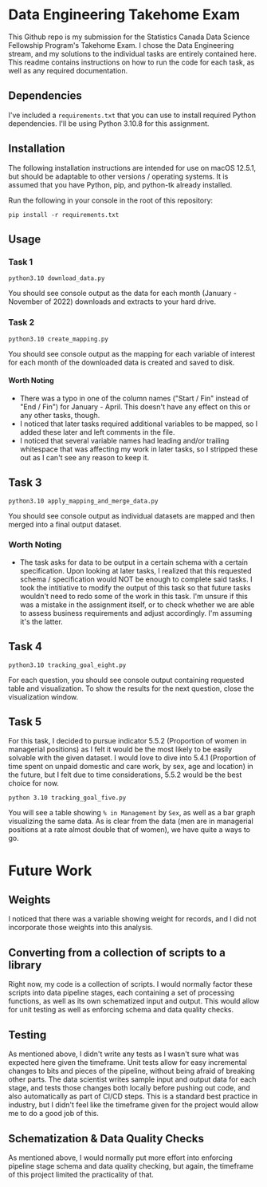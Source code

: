 # Data Engineering Takehome Exam

This Github repo is my submission for the Statistics Canada Data Science Fellowship Program's Takehome Exam. I chose the Data Engineering stream, and my solutions to the individual tasks are entirely contained here. This readme contains instructions on how to run the code for each task, as well as any required documentation.

## Dependencies

I've included a `requirements.txt` that you can use to install required Python dependencies. I'll be using Python 3.10.8 for this assignment.

## Installation

The following installation instructions are intended for use on macOS 12.5.1, but should be adaptable to other versions / operating systems. It is assumed that you have Python, pip, and python-tk already installed.

Run the following in your console in the root of this repository:

```
pip install -r requirements.txt
```

## Usage

### Task 1
```
python3.10 download_data.py
```
You should see console output as the data for each month (January - November of 2022) downloads and extracts to your hard drive.

### Task 2

```
python3.10 create_mapping.py
```

You should see console output as the mapping for each variable of interest for each month of the downloaded data is created and saved to disk.

#### Worth Noting

- There was a typo in one of the column names ("Start / Fin" instead of "End / Fin") for January - April. This doesn't have any effect on this or any other tasks, though.
- I noticed that later tasks required additional variables to be mapped, so I added these later and left comments in the file.
- I noticed that several variable names had leading and/or trailing whitespace that was affecting my work in later tasks, so I stripped these out as I can't see any reason to keep it.

## Task 3

```
python3.10 apply_mapping_and_merge_data.py
```

You should see console output as individual datasets are mapped and then merged into a final output dataset.

### Worth Noting
- The task asks for data to be output in a certain schema with a certain specification. Upon looking at later tasks, I realized that this requested schema / specification would NOT be enough to complete said tasks. I took the intitiative to modify the output of this task so that future tasks wouldn't need to redo some of the work in this task. I'm unsure if this was a mistake in the assignment itself, or to check whether we are able to assess business requirements and adjust accordingly. I'm assuming it's the latter.

## Task 4

```
python3.10 tracking_goal_eight.py
```

For each question, you should see console output containing requested table and visualization. To show the results for the next question, close the visualization window.

## Task 5
For this task, I decided to pursue indicator 5.5.2 (Proportion of women in managerial positions) as I felt it would be the most likely to be easily solvable with the given dataset. I would love to dive into 5.4.1 (Proportion of time spent on unpaid domestic and care work, by sex, age and location) in the future, but I felt due to time considerations, 5.5.2 would be the best choice for now.

```
python 3.10 tracking_goal_five.py
```

You will see a table showing `% in Management` by `Sex`, as well as a bar graph visualizing the same data. As is clear from the data (men are in managerial positions at a rate almost double that of women), we have quite a ways to go.

# Future Work
## Weights

I noticed that there was a variable showing weight for records, and I did not incorporate those weights into this analysis.

## Converting from a collection of scripts to a library

Right now, my code is a collection of scripts. I would normally factor these scripts into data pipeline stages, each containing a set of processing functions, as well as its own schematized input and output. This would allow for unit testing as well as enforcing schema and data quality checks.

## Testing

As mentioned above, I didn't write any tests as I wasn't sure what was expected here given the timeframe. Unit tests allow for easy incremental changes to bits and pieces of the pipeline, without being afraid of breaking other parts. The data scientist writes sample input and output data for each stage, and tests those changes both locally before pushing out code, and also automatically as part of CI/CD steps. This is a standard best practice in industry, but I didn't feel like the timeframe given for the project would allow me to do a good job of this. 

## Schematization & Data Quality Checks
As mentioned above, I would normally put more effort into enforcing pipeline stage schema and data quality checking, but again, the timeframe of this project limited the practicality of that.